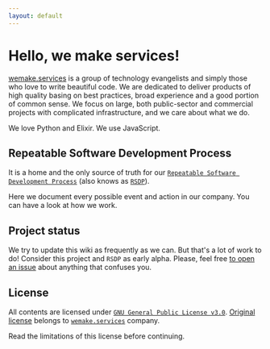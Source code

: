```yaml
---
layout: default
---
```


# Hello, we make services!

[wemake.services](https://wemake.services) is a group of technology evangelists and simply those who love to write beautiful code. We are dedicated to deliver products of high quality basing on best practices, broad experience and a good portion of common sense. We focus on large, both public-sector and commercial projects with complicated infrastructure, and we care about what we do.

We love Python and Elixir. We use JavaScript.

## Repeatable Software Development Process

It is a home and the only source of truth for our [`Repeatable Software Development Process`](/meta/rsdp) (also knows as [`RSDP`](/meta/rsdp)).

Here we document every possible event and action in our company.
You can have a look at how we work.

## Project status

We try to update this wiki as frequently as we can. But that's a lot of work to do!
Consider this project and `RSDP` as early alpha. Please, feel free [to open an issue](https://github.com/wemake-services/meta/issues) about anything that confuses you.

## License

All contents are licensed under [`GNU General Public License v3.0`](https://choosealicense.com/licenses/gpl-3.0/). [Original license](https://github.com/wemake-services/meta/blob/master/LICENSE) belongs to [`wemake.services`](https://wemake.services) company.

Read the limitations of this license before continuing.
